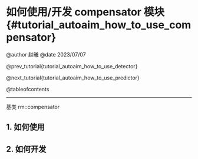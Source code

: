 如何使用/开发 compensator 模块 {#tutorial_autoaim_how_to_use_compensator}
============

@author 赵曦
@date 2023/07/07

@prev_tutorial{tutorial_autoaim_how_to_use_detector}

@next_tutorial{tutorial_autoaim_how_to_use_predictor}

@tableofcontents

------

基类 rm::compensator

## 1. 如何使用



## 2. 如何开发


